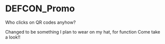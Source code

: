 # DEFCON_Promo
Who clicks on QR codes anyhow?


Changed to be something I plan to wear on my hat, for function
Come take a look!!
